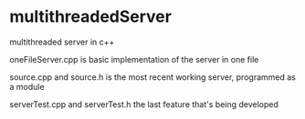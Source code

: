 # multithreadedServer
multithreaded server in c++


oneFileServer.cpp is basic implementation of the server in one file

source.cpp and source.h is the most recent working server, programmed as a module 

serverTest.cpp and serverTest.h the last feature that's being developed
